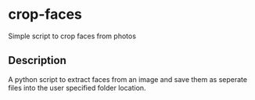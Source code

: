 # crop-faces
Simple script to crop faces from photos

## Description
A python script to extract faces from an image and save them as seperate files into the user specified folder location.
